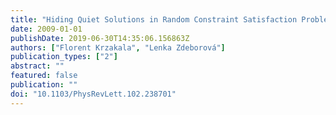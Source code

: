```yaml
---
title: "Hiding Quiet Solutions in Random Constraint Satisfaction Problems"
date: 2009-01-01
publishDate: 2019-06-30T14:35:06.156863Z
authors: ["Florent Krzakala", "Lenka Zdeborová"]
publication_types: ["2"]
abstract: ""
featured: false
publication: ""
doi: "10.1103/PhysRevLett.102.238701"
---
```


